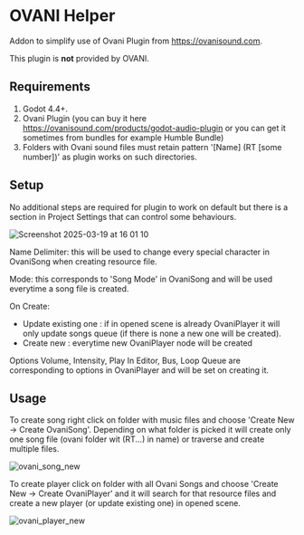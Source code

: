# OVANI Helper

Addon to simplify use of Ovani Plugin from https://ovanisound.com.

This plugin is **not** provided by OVANI.

## Requirements

1. Godot 4.4+.
2. Ovani Plugin (you can buy it here https://ovanisound.com/products/godot-audio-plugin or you can get it sometimes from bundles for example Humble Bundle)
3. Folders with Ovani sound files must retain pattern '[Name] (RT [some number])' as plugin works on such directories.

## Setup

No additional steps are required for plugin to work on default but there is a section in Project Settings that can control some behaviours.

![Screenshot 2025-03-19 at 16 01 10](https://github.com/user-attachments/assets/f6270c09-f51c-430b-9d39-46fd9198a148)

Name Delimiter: this will be used to change every special character in OvaniSong when creating resource file.

Mode: this corresponds to 'Song Mode' in OvaniSong and will be used everytime a song file is created.

On Create: 
  - Update existing one : if in opened scene is already OvaniPlayer it will only update songs queue (if there is none a new one will be created).
  - Create new : everytime new OvaniPlayer node will be created 

Options Volume, Intensity, Play In Editor, Bus, Loop Queue are corresponding to options in OvaniPlayer and will be set on creating it.

## Usage
To create song right click on folder with music files and choose 'Create New -> Create OvaniSong'. Depending on what folder is picked it will create only one song file (ovani folder wit (RT...) in name) or traverse and create multiple files.

![ovani_song_new](https://github.com/user-attachments/assets/4ccf22d6-b048-4997-9bda-b4ae9dd1926a)


To create player click on folder with all Ovani Songs and choose 'Create New -> Create OvaniPlayer' and it will search for that resource files and create a new player (or update existing one) in opened scene.

![ovani_player_new](https://github.com/user-attachments/assets/6380552b-1ffa-444f-9122-7666908d9c78)


